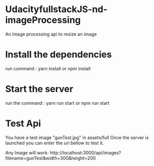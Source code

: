 # UdacityfullstackJS-nd-imageProcessing

An image processing api to resize an image

# Install the dependencies

run command :
yarn install or npm install

# Start the server

run the command : 
yarn run start or npm run start

# Test Api
You have a test image "gunTest.jpg" in assets/full
Once the server is launched you can enter the uri bellow to test it. 


Any Image will work:
http://localhost:3000/api/images?filename=gunTest&width=300&height=200
